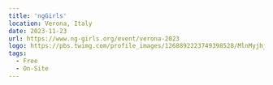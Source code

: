 ```yaml
---
title: 'ngGirls'
location: Verona, Italy
date: 2023-11-23
url: https://www.ng-girls.org/event/verona-2023
logo: https://pbs.twimg.com/profile_images/1268892223749398528/MlnMyjhj_400x400.png
tags:
  - Free
  - On-Site
---
```

